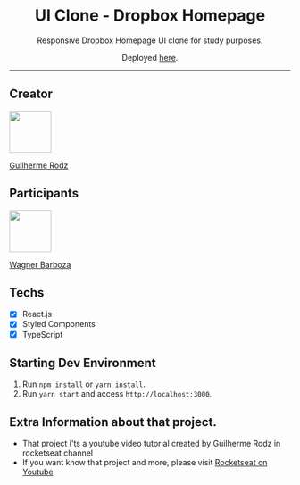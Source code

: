 <h1 align="center">
UI Clone - Dropbox Homepage
</h1>

<p align="center">Responsive Dropbox Homepage UI clone for study purposes.</p>
<p align="center">Deployed <a href="https://rocketseat-clone-dropbox-menu.netlify.app/">here</a>.</p>
<hr>

## Creator

[<img src="https://avatars3.githubusercontent.com/u/10366880?s=460&v=4" width="75px;"/>](https://github.com/guilhermerodz)


[Guilherme Rodz](https://github.com/guilhermerodz)

## Participants

[<img src="https://avatars2.githubusercontent.com/u/66399640?s=460&u=4a8870a51985dcca1e9cc5584e1edabc6fbb9800&v=4" width="75px;"/>](https://github.com/wcfx)


[Wagner Barboza](https://github.com/WCFX)

## Techs

- [x] React.js
- [x] Styled Components
- [x] TypeScript

## Starting Dev Environment

1. Run `npm install` or `yarn install`.<br />
2. Run `yarn start` and access `http://localhost:3000`.<br />

## Extra Information about that project.
- That project i'ts a youtube video tutorial created by Guilherme Rodz in rocketseat channel
- If you want know that project and more, please visit <a href="https://www.youtube.com/channel/UCSfwM5u0Kce6Cce8_S72olg">Rocketseat on Youtube</a>

